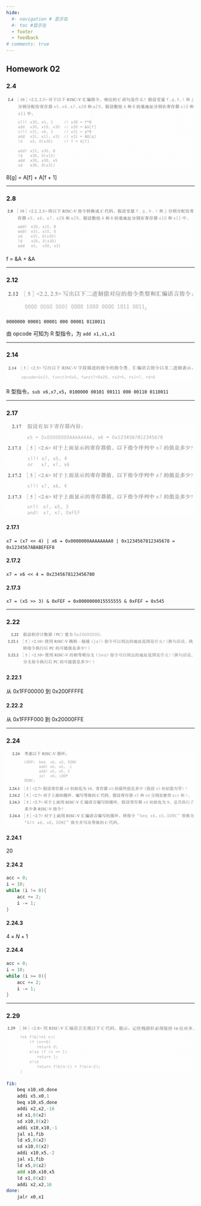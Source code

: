 ```yaml
---
hide:
  #- navigation # 显示右
  #- toc #显示左
  - footer
  - feedback
# comments: true
---
```

## Homework 02

### 2.4

![](../../../assets/Pasted%20image%2020241025102935.png)

$\text{B[g] = A[f] + A[f + 1]}$
***
### 2.8

![](../../../assets/Pasted%20image%2020241025102905.png)

f = &A + &A
***
### 2.12

![](../../../assets/Pasted%20image%2020241025102840.png)

`0000000 00001 00001 000 00001 0110011`

由 opcode 可知为 R 型指令，为 `add x1,x1,x1`
***
### 2.14

![](../../../assets/Pasted%20image%2020241025102809.png)

R 型指令，`sub x6,x7,x5`，`0100000 00101 00111 000 00110 0110011`
***
### 2.17

![](../../../assets/Pasted%20image%2020241025102743.png)

#### 2.17.1

`x7 = (x7 << 4) | x6 = 0x0000000AAAAAAAA0 | 0x1234567812345678 = 0x1234567ABABEFEF8`

#### 2.17.2

`x7 = x6 << 4 = 0x2345678123456780`

#### 2.17.3

`x7 = (x5 >> 3) & 0xFEF = 0x0000000015555555 & 0xFEF = 0x545`
***
### 2.22

![](../../../assets/Pasted%20image%2020241025102703.png)

#### 2.22.1

从 0x1FF00000 到 0x200FFFFE

#### 2.22.2

从 0x1FFFF000 到 0x20000FFE
***
### 2.24

![](../../../assets/Pasted%20image%2020241025102623.png)

#### 2.24.1

20

#### 2.24.2

```c
acc = 0;
i = 10;
while (i != 0){
	acc += 2;
	i -= 1;
}
```

#### 2.24.3

$4\times N+1$

#### 2.24.4

```c
acc = 0;
i = 10;
while (i >= 0){
	acc += 2;
	i -= 1;
}
```
***
### 2.29

![](../../../assets/Pasted%20image%2020241025103005.png)


```asm
fib:
	beq x10,x0,done
	addi x5,x0,1
	beq x10,x5,done
	addi x2,x2,-16
	sd x1,0(x2)
	sd x10,8(x2)
	addi x10,x10,-1
	jal x1,fib
	ld x5,8(x2)
	sd x10,8(x2)
	addi x10,x5,-2
	jal x1,fib
	ld x5,8(x2)
	add x10,x10,x5
	ld x1,0(x2)
	addi x2,x2,16
done:
	jalr x0,x1
```

